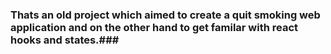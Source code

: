 ### Thats an old project which aimed to create a quit smoking web application and on the other hand to get familar with react hooks and states.###